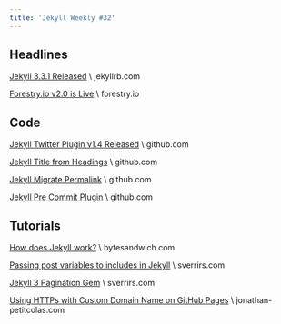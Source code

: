 ```yaml
---
title: 'Jekyll Weekly #32'
---
```


## Headlines

[Jekyll 3.3.1 Released](https://jekyllrb.com/news/2016/11/14/jekyll-3-3-1-released/) \\
jekyllrb.com

[Forestry.io v2.0 is Live](https://forestry.io/blog/post/the-new-forestry-io/) \\
forestry.io

## Code

[Jekyll Twitter Plugin v1.4 Released](https://github.com/rob-murray/jekyll-twitter-plugin) \\
github.com

[Jekyll Title from Headings](https://github.com/benbalter/jekyll-titles-from-headings) \\
github.com

[Jekyll Migrate Permalink](https://github.com/mpchadwick/jekyll-migrate-permalink) \\
github.com

[Jekyll Pre Commit Plugin](https://github.com/mpchadwick/jekyll-pre-commit) \\
github.com

## Tutorials

[How does Jekyll work?](https://www.bytesandwich.com/jekyll/software/blogging/2016/09/14/how-does-jekyll-work.html) \\
bytesandwich.com

[Passing post variables to includes in Jekyll](https://blog.sverrirs.com/2016/10/jekyll-passing-post-variables-to-includes.html) \\
sverrirs.com

[Jekyll 3 Pagination Gem](https://blog.sverrirs.com/2016/11/jekyll-paginate-v2-gem.html) \\
sverrirs.com

[Using HTTPs with Custom Domain Name on GitHub Pages](https://www.jonathan-petitcolas.com/2017/01/13/using-https-with-custom-domain-name-on-github-pages.html) \\
jonathan-petitcolas.com
